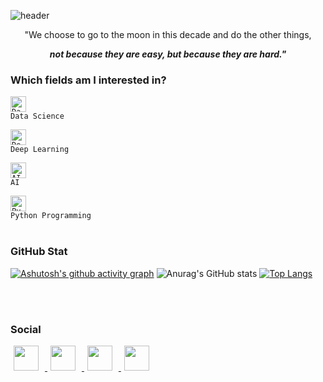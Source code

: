 ![header](https://capsule-render.vercel.app/api?type=soft&color=408FFF&height=80&section=header&text=HyunJun's%20Profile&fontSize=40&animation=scaleIn&fontColor=FFFFFF)
<div align="center">
   "We choose to go to the moon in this decade and do the other things,
    
***not because they are easy, but because they are hard."***
</div>

### Which fields am I interested in?
<code><img alt = "Data Science" height="25" src="https://cdn-icons-png.flaticon.com/512/3716/3716795.png">  Data Science</code>

<code><img alt = "Deep Learning" height="25" src="https://cdn-icons-png.flaticon.com/512/2080/2080970.png">  Deep Learning</code>

<code><img alt = "AI" height="25" src="https://cdn-icons-png.flaticon.com/512/826/826118.png">  AI</code>

<code><img alt = "Python Programming" height="25" src="https://simpleicons.org/icons/python.svg">  Python Programming</code>
<br/>
<br/>
### GitHub Stat
[![Ashutosh's github activity graph](https://github-readme-activity-graph.cyclic.app/graph?username=Hyun3246&theme=minimal)](https://github.com/ashutosh00710/github-readme-activity-graph)
![Anurag's GitHub stats](https://github-readme-stats.vercel.app/api?username=Hyun3246&show_icons=true&theme=default)
[![Top Langs](https://github-readme-stats.vercel.app/api/top-langs/?username=Hyun3246&layout=compact)](https://github.com/anuraghazra/github-readme-stats)

<br/>
<br/>

### Social

<a href="https://instagram.com/hyunj0207">
    <img 
        src="http://img.shields.io/badge/-FFFFFF?style=flat-square&logo=Instagram&link=https://instagram.com/hyunj0207"
        style="height : 40px; margin-left : 5px; margin-right : 10px;"/>
</a>
<a href="https://www.facebook.com/profile.php?id=100023972960718&mibextid=ZbWKwL">
    <img 
        src="http://img.shields.io/badge/-FFFFFF?style=flat-square&logo=Facebook&link=https://www.facebook.com/profile.php?id=100023972960718&mibextid=ZbWKwL"
        style="height : 40px; margin-left : 5px; margin-right : 10px;"/>
</a>
<a href="mailto:guswns6370@gmail.com">
    <img 
        src="http://img.shields.io/badge/-FFFFFF?style=flat-square&logo=Gmail&link=mailto:guswns6370@gmail.com"
        style="height : 40px; margin-left : 5px; margin-right : 10px;"/>
</a>
<a href="https://www.linkedin.com/in/%ED%98%84%EC%A4%80-%EA%B9%80-58a914264">
    <img 
        src="http://img.shields.io/badge/-0A66C2?style=flat-square&logo=LinkedIn&link=https://www.linkedin.com/in/%ED%98%84%EC%A4%80-%EA%B9%80-58a914264"
        style="height : 40px; margin-left : 5px; margin-right : 10px;"/>
</a>
<!--
**Hyun3246/Hyun3246** is a ✨ _special_ ✨ repository because its `README.md` (this file) appears on your GitHub profile.

Here are some ideas to get you started:

- 🔭 I’m currently working on ...
- 🌱 I’m currently learning ...
- 👯 I’m looking to collaborate on ...
- 🤔 I’m looking for help with ...
- 💬 Ask me about ...
- 📫 How to reach me: ...
- 😄 Pronouns: ...
- ⚡ Fun fact: ...
-->
